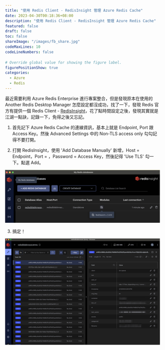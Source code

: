 ```yaml
---
title: "使用 Redis Client - RedisInsight 管理 Azure Redis Cache"
date: 2023-04-30T00:18:36+08:00
description: "使用 Redis Client - RedisInsight 管理 Azure Redis Cache"
featured: false
draft: false
toc: false
shareImage: "/images/fb_share.jpg"
codeMaxLines: 10
codeLineNumbers: false

# Override global value for showing the figure label.
figurePositionShow: true
categories:
  - Azure
  - Redis
---
```


最近需要利用 Azure Redis Enterprise 進行專案整合，但是發現原本在使用的 Another Redis Desktop Manager 怎麼設定都沒成功，找了一下，發現 Redis 官方有提供一個 Redis Client - [RedisInsight](https://redis.com/redis-enterprise/redis-insight/)，花了點時間設定之後，發現其實就是江湖一點訣，記錄一下，免得之後又忘記。


<!--more-->

1. 首先記下 Azure Redis Cache 的連線資訊，基本上就是 Endpoint, Port 跟 Access Key。然後 Advanced Settings 中的 Non-TLS access only 勾勾記得不要打開。


2. 打開 RedisInsight，使用 'Add Database Manually' 新增，Host = Endpoint，Port = <port>，Password = Access Key，然後記得 'Use TLS' 勾一下。點選 Add。

  ![](/images/2023/2023-04/2023-04-30/01.png)

3. 搞定！

  ![](/images/2023/2023-04/2023-04-30/02.png)


 